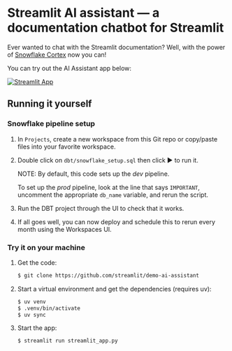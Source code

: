 # Streamlit AI assistant &mdash; a documentation chatbot for Streamlit

Ever wanted to chat with the Streamlit documentation? Well, with the power of
[Snowflake Cortex](https://docs.snowflake.com/en/guides-overview-ai-features?utm_source=streamlit&utm_medium=referral&utm_campaign=streamlit-demo-apps&utm_content=streamlit-assistant)
now you can!

You can try out the AI Assistant app below:

[![Streamlit App](https://static.streamlit.io/badges/streamlit_badge_black_white.svg)](https://st-assistant.streamlit.app/)

## Running it yourself

### Snowflake pipeline setup

1. In `Projects`, create a new workspace from this Git repo or copy/paste
   files into your favorite workspace.

1. Double click on `dbt/snowflake_setup.sql` then click ▶️ to run it.

   NOTE: By default, this code sets up the *dev* pipeline.

   To set up the *prod* pipeline, look at the line that says `IMPORTANT`,
   uncomment the appropriate `db_name` variable, and rerun the script.

1. Run the DBT project through the UI to check that it works.

1. If all goes well, you can now deploy and schedule this to rerun every
   month using the Workspaces UI.

### Try it on your machine

1. Get the code:

   ```sh
   $ git clone https://github.com/streamlit/demo-ai-assistant
   ```

1. Start a virtual environment and get the dependencies (requires uv):

   ```sh
   $ uv venv
   $ .venv/bin/activate
   $ uv sync
   ```

1. Start the app:

    ```sh
    $ streamlit run streamlit_app.py
    ```
